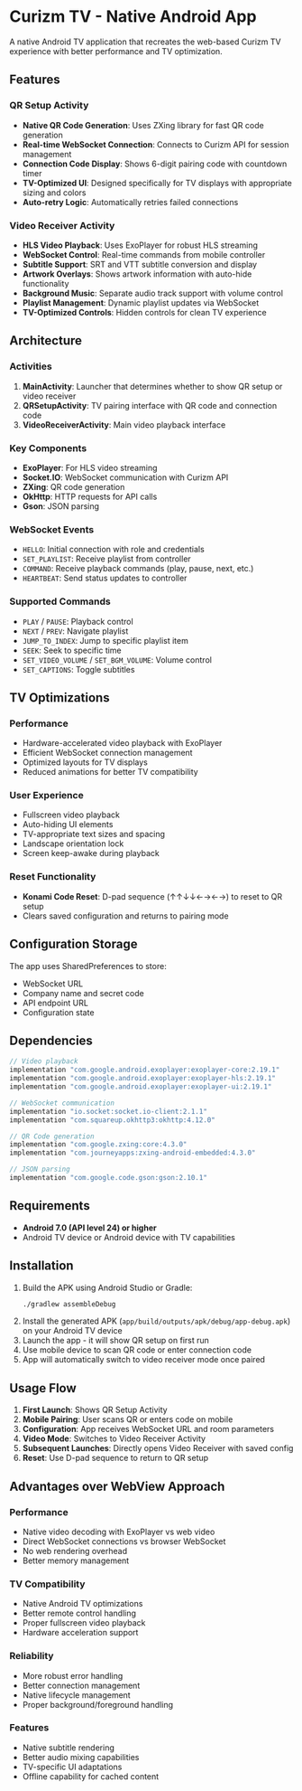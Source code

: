 # Curizm TV - Native Android App

A native Android TV application that recreates the web-based Curizm TV experience with better performance and TV optimization.

## Features

### QR Setup Activity
- **Native QR Code Generation**: Uses ZXing library for fast QR code generation
- **Real-time WebSocket Connection**: Connects to Curizm API for session management
- **Connection Code Display**: Shows 6-digit pairing code with countdown timer
- **TV-Optimized UI**: Designed specifically for TV displays with appropriate sizing and colors
- **Auto-retry Logic**: Automatically retries failed connections

### Video Receiver Activity
- **HLS Video Playback**: Uses ExoPlayer for robust HLS streaming
- **WebSocket Control**: Real-time commands from mobile controller
- **Subtitle Support**: SRT and VTT subtitle conversion and display
- **Artwork Overlays**: Shows artwork information with auto-hide functionality
- **Background Music**: Separate audio track support with volume control
- **Playlist Management**: Dynamic playlist updates via WebSocket
- **TV-Optimized Controls**: Hidden controls for clean TV experience

## Architecture

### Activities
1. **MainActivity**: Launcher that determines whether to show QR setup or video receiver
2. **QRSetupActivity**: TV pairing interface with QR code and connection code
3. **VideoReceiverActivity**: Main video playback interface

### Key Components
- **ExoPlayer**: For HLS video streaming
- **Socket.IO**: WebSocket communication with Curizm API
- **ZXing**: QR code generation
- **OkHttp**: HTTP requests for API calls
- **Gson**: JSON parsing

### WebSocket Events
- `HELLO`: Initial connection with role and credentials
- `SET_PLAYLIST`: Receive playlist from controller
- `COMMAND`: Receive playback commands (play, pause, next, etc.)
- `HEARTBEAT`: Send status updates to controller

### Supported Commands
- `PLAY` / `PAUSE`: Playback control
- `NEXT` / `PREV`: Navigate playlist
- `JUMP_TO_INDEX`: Jump to specific playlist item
- `SEEK`: Seek to specific time
- `SET_VIDEO_VOLUME` / `SET_BGM_VOLUME`: Volume control
- `SET_CAPTIONS`: Toggle subtitles

## TV Optimizations

### Performance
- Hardware-accelerated video playback with ExoPlayer
- Efficient WebSocket connection management
- Optimized layouts for TV displays
- Reduced animations for better TV compatibility

### User Experience
- Fullscreen video playback
- Auto-hiding UI elements
- TV-appropriate text sizes and spacing
- Landscape orientation lock
- Screen keep-awake during playback

### Reset Functionality
- **Konami Code Reset**: D-pad sequence (↑↑↓↓←→←→) to reset to QR setup
- Clears saved configuration and returns to pairing mode

## Configuration Storage
The app uses SharedPreferences to store:
- WebSocket URL
- Company name and secret code
- API endpoint URL
- Configuration state

## Dependencies

```kotlin
// Video playback
implementation "com.google.android.exoplayer:exoplayer-core:2.19.1"
implementation "com.google.android.exoplayer:exoplayer-hls:2.19.1"
implementation "com.google.android.exoplayer:exoplayer-ui:2.19.1"

// WebSocket communication
implementation "io.socket:socket.io-client:2.1.1"
implementation "com.squareup.okhttp3:okhttp:4.12.0"

// QR Code generation
implementation "com.google.zxing:core:4.3.0"
implementation "com.journeyapps:zxing-android-embedded:4.3.0"

// JSON parsing
implementation "com.google.code.gson:gson:2.10.1"
```

## Requirements

- **Android 7.0 (API level 24) or higher**
- Android TV device or Android device with TV capabilities

## Installation

1. Build the APK using Android Studio or Gradle:
   ```bash
   ./gradlew assembleDebug
   ```
2. Install the generated APK (`app/build/outputs/apk/debug/app-debug.apk`) on your Android TV device
3. Launch the app - it will show QR setup on first run
4. Use mobile device to scan QR code or enter connection code
5. App will automatically switch to video receiver mode once paired

## Usage Flow

1. **First Launch**: Shows QR Setup Activity
2. **Mobile Pairing**: User scans QR or enters code on mobile
3. **Configuration**: App receives WebSocket URL and room parameters
4. **Video Mode**: Switches to Video Receiver Activity
5. **Subsequent Launches**: Directly opens Video Receiver with saved config
6. **Reset**: Use D-pad sequence to return to QR setup

## Advantages over WebView Approach

### Performance
- Native video decoding with ExoPlayer vs web video
- Direct WebSocket connections vs browser WebSocket
- No web rendering overhead
- Better memory management

### TV Compatibility
- Native Android TV optimizations
- Better remote control handling
- Proper fullscreen video playback
- Hardware acceleration support

### Reliability
- More robust error handling
- Better connection management
- Native lifecycle management
- Proper background/foreground handling

### Features
- Native subtitle rendering
- Better audio mixing capabilities
- TV-specific UI adaptations
- Offline capability for cached content
